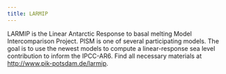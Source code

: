 ```yaml
---
title: LARMIP
---
```


LARMIP is the Linear Antarctic Response to basal melting Model
Intercomparison Project. PISM is one of several participating models.
The goal is to use the newest models to compute a linear-response sea
level contribution to inform the IPCC-AR6. Find all necessary materials
at <http://www.pik-potsdam.de/larmip>.
